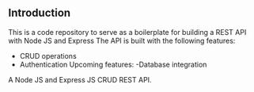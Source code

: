 <!-- @format -->

## Introduction

This is a code repository to serve as a boilerplate for building a REST API with Node JS and Express
The API is built with the following features:

- CRUD operations
- Authentication
  Upcoming features:
  -Database integration

A Node JS and Express JS CRUD REST API.
